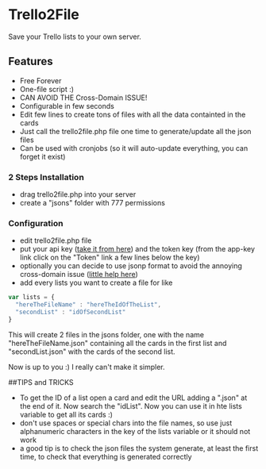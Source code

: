 # Trello2File
Save your Trello lists to your own server.

## Features
- Free Forever
- One-file script :)
- CAN AVOID THE Cross-Domain ISSUE!
- Configurable in few seconds
- Edit few lines to create tons of files with all the data containted in the cards
- Just call the trello2file.php file one time to generate/update all the json files
- Can be used with cronjobs (so it will auto-update everything, you can forget it exist)

### 2 Steps Installation
- drag trello2file.php into your server
- create a "jsons" folder with 777 permissions

### Configuration
- edit trello2file.php file
- put your api key ([take it from here](https://trello.com/app-key)) and the token key (from the app-key link click on the "Token" link a few lines below the key)
- optionally you can decide to use jsonp format to avoid the annoying cross-domain issue ([little help here](https://github.com/portapipe/Trello2File/wiki/Cross-Domain-issue,-avoid-it-with-jsonp))
- add every lists you want to create a file for like
```js
var lists = {
  "hereTheFileName" : "hereTheIdOfTheList",
  "secondList" : "idOfSecondList"
}
```
This will create 2 files in the jsons folder, one with the name "hereTheFileName.json" containing all the cards in the first list and "secondList.json" with the cards of the second list.

Now is up to you :) I really can't make it simpler.

##TIPS and TRICKS
- To get the ID of a list open a card and edit the URL adding a ".json" at the end of it. Now search the "idList". Now you can use it in hte lists variable to get all its cards :)
- don't use spaces or special chars into the file names, so use just alphanumeric characters in the key of the lists variable or it should not work
- a good tip is to check the json files the system generate, at least the first time, to check that everything is generated correctly

